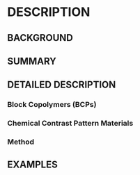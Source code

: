 # DESCRIPTION

## BACKGROUND

## SUMMARY

## DETAILED DESCRIPTION

### Block Copolymers (BCPs)

### Chemical Contrast Pattern Materials

### Method

## EXAMPLES

